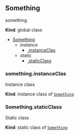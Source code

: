 <a name="Something"></a>

## Something
something

**Kind**: global class  

* [Something](#Something)
    * _instance_
        * [.instanceClas](#Something+instanceClas)
    * _static_
        * [.staticClass](#Something.staticClass)

<a name="Something+instanceClas"></a>

### something.instanceClas
Instance class

**Kind**: instance class of <code>[Something](#Something)</code>  
<a name="Something.staticClass"></a>

### Something.staticClass
Static class

**Kind**: static class of <code>[Something](#Something)</code>  
